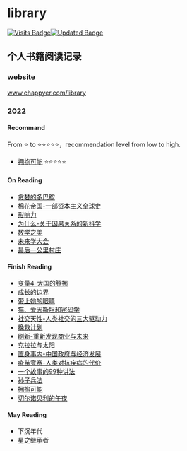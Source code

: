 # library
[![Visits Badge](https://badges.pufler.dev/visits/chappyer/library)](https://github.com/chappyer/library)[![Updated Badge](https://img.shields.io/github/last-commit/chappyer/library?color=blue&label=last%20update)](https://github.com/chappyer/library)





## 个人书籍阅读记录

### website
www.chappyer.com/library

### 2022

#### Recommand

From ⭐ to ⭐⭐⭐⭐⭐，recommendation level from low to high.

- [拥抱可能](./2022/finish_reading/拥抱可能.md)  ⭐⭐⭐⭐⭐

#### On Reading

- [贪婪的多巴胺](./2022/on_reading/贪婪的多巴胺.md)
- [棉花帝国-一部资本主义全球史](./2022/on_reading/棉花帝国-一部资本主义全球史.md)
- [影响力](./2022/on_reading/影响力.md)
- [为什么-关于因果关系的新科学](./2022/on_reading/为什么-关于因果关系的新科学.md)
- [数学之美](./2022/on_reading/数学之美.md)
- [未来学大会](./2022/on_reading/未来学大会.md)
- [最后一公里村庄](./2022/on_reading/最后一公里村庄.md)


#### Finish Reading

- [变量4-大国的腾挪](./2022/finish_reading/变量4-大国的腾挪.md)
- [成长的边界](./2022/finish_reading/成长的边界.md)
- [带上她的眼睛](./2022/finish_reading/带上她的眼睛.md)
- [猫、爱因斯坦和密码学](./2022/finish_reading/猫、爱因斯坦和密码学.md)
- [社交天性-人类社交的三大驱动力](./2022/finish_reading/社交天性-人类社交的三大驱动力.md)
- [挽救计划](./2022/finish_reading/挽救计划.md)
- [刷新-重新发现商业与未来](./2022/finish_reading/刷新-重新发现商业与未来.md)
- [克拉拉与太阳](./2022/finish_reading/克拉拉与太阳.md)
- [置身事内-中国政府与经济发展](./2022/finish_reading/置身事内-中国政府与经济发展.md)
- [疫苗竞赛-人类对抗疾病的代价](./2022/finish_reading/疫苗竞赛-人类对抗疾病的代价.md)
- [一个故事的99种讲法](./2022/finish_reading/一个故事的99种讲法.md)
- [孙子兵法](./2022/finish_reading/孙子兵法.md)
- [拥抱可能](./2022/finish_reading/拥抱可能.md)
- [切尔诺贝利的午夜](./2022/finish_reading/切尔诺贝利的午夜.md)

#### May Reading

- 下沉年代
- 星之继承者

